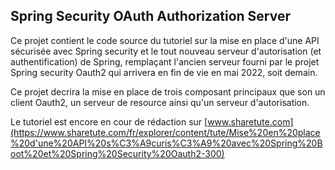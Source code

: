 ## Spring Security OAuth Authorization Server
Ce projet contient le code source du tutoriel sur la mise en place d'une API sécurisée avec Spring
security et le tout nouveau serveur d'autorisation (et authentification) de Spring, remplaçant
l'ancien serveur fourni par le projet Spring security Oauth2 qui arrivera en fin de vie en mai 2022, soit demain.

Ce projet decrira la mise en place de trois composant principaux que son un client Oauth2, un serveur de resource
ainsi qu'un serveur d'autorisation.

Le tutoriel est encore en cour de rédaction sur [www.sharetute.com](https://www.sharetute.com/fr/explorer/content/tute/Mise%20en%20place%20d'une%20API%20s%C3%A9curis%C3%A9%20avec%20Spring%20Boot%20et%20Spring%20Security%20Oauth2-300)